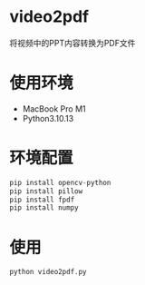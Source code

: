 # video2pdf
将视频中的PPT内容转换为PDF文件


# 使用环境
- MacBook Pro M1
- Python3.10.13 

# 环境配置
```python
pip install opencv-python
pip install pillow
pip install fpdf
pip install numpy

```

# 使用
```sh
python video2pdf.py
```